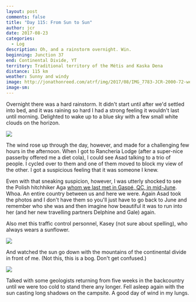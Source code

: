 ```yaml
---
layout: post
comments: false
title: "Day 115: From Sun to Sun"
author: jcr
date: 2017-08-23
categories:
  - Log
description: Oh, and a rainstorm overnight. Win.
beginning: Junction 37
end: Continental Divide, YT
territory: Traditional territory of the Métis and Kaska Dena
distance: 115 km
weather: Sunny and windy
image: http://jonathonreed.com/atrf/img/2017/08/IMG_7783-JCR-2000-72-web.jpg
image-sm:
---
```


Overnight there was a hard rainstorm. It didn't start until after we'd settled into bed, and it was raining so hard I had a strong feeling it wouldn't last until morning. Delighted to wake up to a blue sky with a few small white clouds on the horizon. 

<img src="http://jonathonreed.com/atrf/img/2017/08/IMG_7753-JCR-2000-72-web.jpg">

The wind rose up through the day, however, and made for a challenging few hours in the afternoon. When I got to Rancheria Lodge (after a super-nice passerby offered me a diet cola), I could see Asad talking to a trio of people. I cycled over to them and one of them moved to block my view of the other. I got a suspicious feeling that it was someone I knew. 

Even with that sneaking suspicion, however, I was utterly shocked to see the Polish hitchhiker Aga <a href="http://jonathonreed.com/atrf/2017/06/15/day-046/" target="blank">whom we last met in Gaspé, QC, in mid-June</a>. Whoa. An entire country between us and here we were. Again Asad took the photos and I don't have them so you'll just have to go back to June and remember who she was and then imagine how beautiful it was to run into her (and her new travelling partners Delphine and Gale) again.

Also met this traffic control personnel, Kasey (not sure about spelling), who always wears a sunflower.

<img src="http://jonathonreed.com/atrf/img/2017/08/IMG_7762-JCR-2000-72-web.jpg">

And watched the sun go down with the mountains of the continental divide in front of me. (Not this, this is a bog. Don't get confused.)

<img src="http://jonathonreed.com/atrf/img/2017/08/IMG_7778-JCR-2000-72-web.jpg">

Talked with some geologists returning from five weeks in the backcountry until we were too cold to stand there any longer. Fell asleep again with the sun casting long shadows on the campsite. A good day of wind in my lungs.